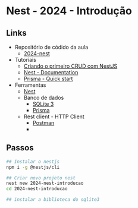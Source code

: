 # Nest - 2024 - Introdução

## Links

- Repositório de códido da aula
  - [2024-nest](https://github.com/infoweb-pos/2024-nest)
- Tutoriais
  - [Criando o primeiro CRUD com NestJS](https://www.treinaweb.com.br/blog/criando-o-primeiro-crud-com-nestjs)
  - [Nest - Documentation](https://docs.nestjs.com/)
  - [Prisma - Quick start](https://www.prisma.io/docs/getting-started/quickstart)
- Ferramentas
  - [Nest](https://nestjs.com/)
  - Banco de dados
    - [SQLite 3](https://www.sqlite.org/)
    - [Prisma](https://www.prisma.io/)
  - Rest client - HTTP Client
    - [Postman](https://www.postman.com/product/rest-client/)
    - 

## Passos

```bash
## Instalar o nestjs
npm i -g @nestjs/cli

## Criar novo projeto nest
nest new 2024-nest-introducao
cd 2024-nest-introducao

## instalar a biblioteca do sqlite3
